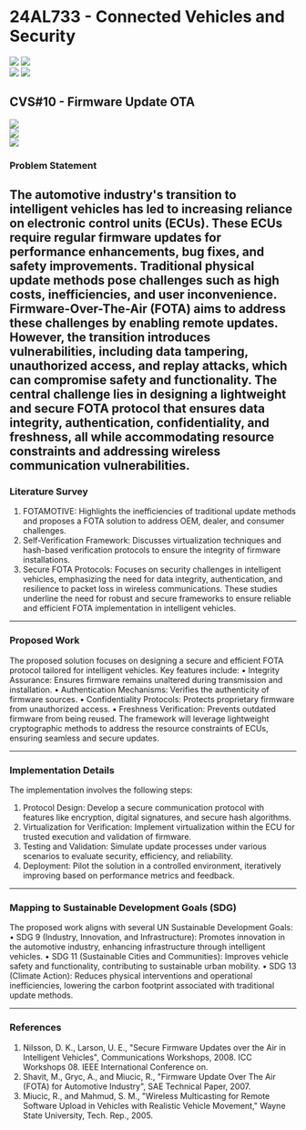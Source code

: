 # 24AL733 - Connected Vehicles and Security 
![](https://img.shields.io/badge/PG-blue) ![](https://img.shields.io/badge/Subject-CVS-blue) <br/>
![](https://img.shields.io/badge/Lecture-3-orange) ![](https://img.shields.io/badge/Credits-3-orange) 

## CVS#10 - Firmware Update OTA
![](https://img.shields.io/badge/Member-Mani_Shankar_Molleti-gold) <br/> 
![](https://img.shields.io/badge/SDG-TBD-darkgreen) <br/> 
![](https://img.shields.io/badge/Reviewed-TBD-brown) 

### Problem Statement
The automotive industry's transition to intelligent vehicles has led to increasing reliance on electronic control units (ECUs). These ECUs require regular firmware updates for performance enhancements, bug fixes, and safety improvements. Traditional physical update methods pose challenges such as high costs, inefficiencies, and user inconvenience. Firmware-Over-The-Air (FOTA) aims to address these challenges by enabling remote updates. However, the transition introduces vulnerabilities, including data tampering, unauthorized access, and replay attacks, which can compromise safety and functionality. The central challenge lies in designing a lightweight and secure FOTA protocol that ensures data integrity, authentication, confidentiality, and freshness, all while accommodating resource constraints and addressing wireless communication vulnerabilities.
---

### Literature Survey
1.	FOTAMOTIVE: Highlights the inefficiencies of traditional update methods and proposes a FOTA solution to address OEM, dealer, and consumer challenges.
2.	Self-Verification Framework: Discusses virtualization techniques and hash-based verification protocols to ensure the integrity of firmware installations.
3.	Secure FOTA Protocols: Focuses on security challenges in intelligent vehicles, emphasizing the need for data integrity, authentication, and resilience to packet loss in wireless communications.
These studies underline the need for robust and secure frameworks to ensure reliable and efficient FOTA implementation in intelligent vehicles.
---

### Proposed Work
The proposed solution focuses on designing a secure and efficient FOTA protocol tailored for intelligent vehicles. Key features include:
•	Integrity Assurance: Ensures firmware remains unaltered during transmission and installation.
•	Authentication Mechanisms: Verifies the authenticity of firmware sources.
•	Confidentiality Protocols: Protects proprietary firmware from unauthorized access.
•	Freshness Verification: Prevents outdated firmware from being reused.
The framework will leverage lightweight cryptographic methods to address the resource constraints of ECUs, ensuring seamless and secure updates.

---

### Implementation Details
The implementation involves the following steps:
1.	Protocol Design: Develop a secure communication protocol with features like encryption, digital signatures, and secure hash algorithms.
2.	Virtualization for Verification: Implement virtualization within the ECU for trusted execution and validation of firmware.
3.	Testing and Validation: Simulate update processes under various scenarios to evaluate security, efficiency, and reliability.
4.	Deployment: Pilot the solution in a controlled environment, iteratively improving based on performance metrics and feedback.

---


### Mapping to Sustainable Development Goals (SDG)
The proposed work aligns with several UN Sustainable Development Goals:
•	SDG 9 (Industry, Innovation, and Infrastructure): Promotes innovation in the automotive industry, enhancing infrastructure through intelligent vehicles.
•	SDG 11 (Sustainable Cities and Communities): Improves vehicle safety and functionality, contributing to sustainable urban mobility.
•	SDG 13 (Climate Action): Reduces physical interventions and operational inefficiencies, lowering the carbon footprint associated with traditional update methods.

---

### References
1.	Nilsson, D. K., Larson, U. E., "Secure Firmware Updates over the Air in Intelligent Vehicles", Communications Workshops, 2008. ICC Workshops 08. IEEE International Conference on.
2.	Shavit, M., Gryc, A., and Miucic, R., "Firmware Update Over The Air (FOTA) for Automotive Industry", SAE Technical Paper, 2007.
3.	Miucic, R., and Mahmud, S. M., "Wireless Multicasting for Remote Software Upload in Vehicles with Realistic Vehicle Movement," Wayne State University, Tech. Rep., 2005.
